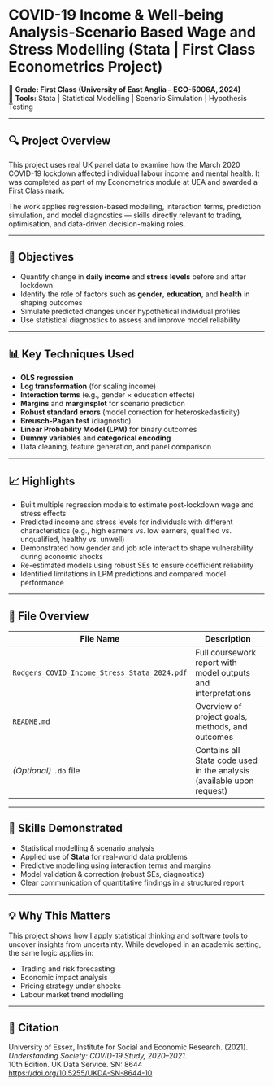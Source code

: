 # COVID-19 Income & Well-being Analysis-Scenario Based Wage and Stress Modelling (Stata | First Class Econometrics Project)

📌 **Grade: First Class (University of East Anglia – ECO-5006A, 2024)**  
📁 **Tools:** Stata | Statistical Modelling | Scenario Simulation | Hypothesis Testing

---

## 🔍 Project Overview

This project uses real UK panel data to examine how the March 2020 COVID-19 lockdown affected individual labour income and mental health. It was completed as part of my Econometrics module at UEA and awarded a First Class mark.

The work applies regression-based modelling, interaction terms, prediction simulation, and model diagnostics — skills directly relevant to trading, optimisation, and data-driven decision-making roles.

---

## 🧠 Objectives

- Quantify change in **daily income** and **stress levels** before and after lockdown  
- Identify the role of factors such as **gender**, **education**, and **health** in shaping outcomes  
- Simulate predicted changes under hypothetical individual profiles  
- Use statistical diagnostics to assess and improve model reliability

---

## 📊 Key Techniques Used

- **OLS regression**  
- **Log transformation** (for scaling income)  
- **Interaction terms** (e.g., gender × education effects)  
- **Margins** and **marginsplot** for scenario prediction  
- **Robust standard errors** (model correction for heteroskedasticity)  
- **Breusch-Pagan test** (diagnostic)  
- **Linear Probability Model (LPM)** for binary outcomes  
- **Dummy variables** and **categorical encoding**  
- Data cleaning, feature generation, and panel comparison

---

## 📈 Highlights

- Built multiple regression models to estimate post-lockdown wage and stress effects  
- Predicted income and stress levels for individuals with different characteristics (e.g., high earners vs. low earners, qualified vs. unqualified, healthy vs. unwell)  
- Demonstrated how gender and job role interact to shape vulnerability during economic shocks  
- Re-estimated models using robust SEs to ensure coefficient reliability  
- Identified limitations in LPM predictions and compared model performance

---

## 📑 File Overview

| File Name | Description |
|----------|-------------|
| `Rodgers_COVID_Income_Stress_Stata_2024.pdf` | Full coursework report with model outputs and interpretations |
| `README.md` | Overview of project goals, methods, and outcomes |
| *(Optional)* `.do` file | Contains all Stata code used in the analysis (available upon request) |

---

## 🧰 Skills Demonstrated

- Statistical modelling & scenario analysis  
- Applied use of **Stata** for real-world data problems  
- Predictive modelling using interaction terms and margins  
- Model validation & correction (robust SEs, diagnostics)  
- Clear communication of quantitative findings in a structured report

---

## 💡 Why This Matters

This project shows how I apply statistical thinking and software tools to uncover insights from uncertainty. While developed in an academic setting, the same logic applies in:

- Trading and risk forecasting  
- Economic impact analysis  
- Pricing strategy under shocks  
- Labour market trend modelling

---

## 📎 Citation

University of Essex, Institute for Social and Economic Research. (2021).  
*Understanding Society: COVID-19 Study, 2020–2021*.  
10th Edition. UK Data Service. SN: 8644  
https://doi.org/10.5255/UKDA-SN-8644-10
